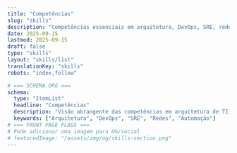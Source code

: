 ```yaml
---
title: "Competências"
slug: "skills"
description: "Competências essenciais em arquitetura, DevOps, SRE, redes e automação. Uma combinação de profundidade técnica e alinhamento com o negócio."
date: 2025-09-15
lastmod: 2025-09-15
draft: false
type: "skills"
layout: "skills/list"
translationKey: "skills"
robots: "index,follow"

# === SCHEMA.ORG ===
schema:
  type: "ItemList"
  headline: "Competências"
  description: "Visão abrangente das competências em arquitetura de TI, DevOps, redes e automação."
  keywords: ["Arquitetura", "DevOps", "SRE", "Redes", "Automação"]
# === FRONT PAGE FLAGS ===
# Pode adicionar uma imagem para OG/social
# featuredImage: "/assets/img/og/skills-section.png"
---
```

